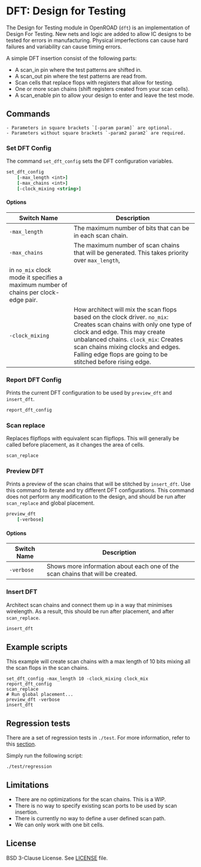 # DFT: Design for Testing

The Design for Testing module in OpenROAD (`dft`) is an implementation of Design For Testing.
New nets and logic are added to allow IC designs to be tested for errors in manufacturing.
Physical imperfections can cause hard failures and variability can cause timing errors.

A simple DFT insertion consist of the following parts:

* A scan_in pin where the test patterns are shifted in.
* A scan_out pin where the test patterns are read from.
* Scan cells that replace flops with registers that allow for testing.
* One or more scan chains (shift registers created from your scan cells).
* A scan_enable pin to allow your design to enter and leave the test mode.

## Commands

```{note}
- Parameters in square brackets `[-param param]` are optional.
- Parameters without square brackets `-param2 param2` are required.
```

### Set DFT Config 

The command `set_dft_config` sets the DFT configuration variables.

```tcl
set_dft_config 
    [-max_length <int>]
    [-max_chains <int>]
    [-clock_mixing <string>]
```

#### Options

| Switch Name | Description |
| ---- | ---- |
| `-max_length` | The maximum number of bits that can be in each scan chain. |
| `-max_chains` | The maximum number of scan chains that will be generated. This takes priority over `max_length`,
in `no_mix` clock mode it specifies a maximum number of chains per clock-edge pair. |
| `-clock_mixing` | How architect will mix the scan flops based on the clock driver. `no_mix`: Creates scan chains with only one type of clock and edge. This may create unbalanced chains. `clock_mix`: Creates scan chains mixing clocks and edges. Falling edge flops are going to be stitched before rising edge. |

### Report DFT Config

Prints the current DFT configuration to be used by `preview_dft` and
`insert_dft`.

```tcl
report_dft_config
```

### Scan replace

Replaces flipflops with equivalent scan flipflops. This will generally be called before
placement, as it changes the area of cells.

```tcl
scan_replace
```

### Preview DFT

Prints a preview of the scan chains that will be stitched by `insert_dft`. Use
this command to iterate and try different DFT configurations. This command does
not perform any modification to the design, and should be run after `scan_replace`
and global placement.

```tcl
preview_dft
    [-verbose]
```

#### Options

| Switch Name | Description |
| ---- | ---- |
| `-verbose` | Shows more information about each one of the scan chains that will be created. |

### Insert DFT

Architect scan chains and connect them up in a way that minimises wirelength. As a result, this
should be run after placement, and after `scan_replace`.

```tcl
insert_dft
```


## Example scripts

This example will create scan chains with a max length of 10 bits mixing all the
scan flops in the scan chains.

```
set_dft_config -max_length 10 -clock_mixing clock_mix
report_dft_config
scan_replace
# Run global placement...
preview_dft -verbose
insert_dft
```

## Regression tests

There are a set of regression tests in `./test`. For more information, refer to this [section](../../README.md#regression-tests).

Simply run the following script:

```shell
./test/regression
```

## Limitations

* There are no optimizations for the scan chains. This is a WIP.
* There is no way to specify existing scan ports to be used by scan insertion.
* There is currently no way to define a user defined scan path.
* We can only work with one bit cells.

## License

BSD 3-Clause License. See [LICENSE](../../LICENSE) file.
